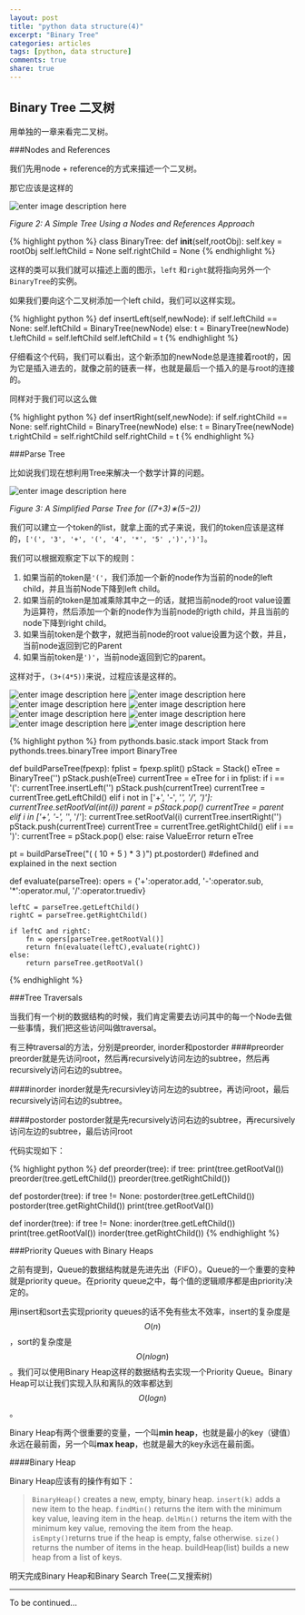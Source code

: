 ```yaml
---
layout: post
title: "python data structure(4)"
excerpt: "Binary Tree"
categories: articles
tags: [python, data structure]
comments: true
share: true
---
```

Binary Tree 二叉树
----

用单独的一章来看完二叉树。

###Nodes and References

我们先用node + reference的方式来描述一个二叉树。

那它应该是这样的

![enter image description here](http://interactivepython.org/runestone/static/pythonds/_images/treerecs.png)

*Figure 2: A Simple Tree Using a Nodes and References Approach*

{% highlight python %}
class BinaryTree:
    def __init__(self,rootObj):
        self.key = rootObj
        self.leftChild = None
        self.rightChild = None
{% endhighlight %}        

这样的类可以我们就可以描述上面的图示，`left` 和`right`就将指向另外一个`BinaryTree`的实例。

如果我们要向这个二叉树添加一个left child，我们可以这样实现。

{% highlight python %}
def insertLeft(self,newNode):
    if self.leftChild == None:
        self.leftChild = BinaryTree(newNode)
    else:
        t = BinaryTree(newNode)
        t.leftChild = self.leftChild
        self.leftChild = t
{% endhighlight %}   

仔细看这个代码，我们可以看出，这个新添加的newNode总是连接着root的，因为它是插入进去的，就像之前的链表一样，也就是最后一个插入的是与root的连接的。

同样对于我们可以这么做

{% highlight python %}
def insertRight(self,newNode):
    if self.rightChild == None:
        self.rightChild = BinaryTree(newNode)
    else:
        t = BinaryTree(newNode)
        t.rightChild = self.rightChild
        self.rightChild = t
{% endhighlight %}   

###Parse Tree

比如说我们现在想利用Tree来解决一个数学计算的问题。

![enter image description here](http://interactivepython.org/runestone/static/pythonds/_images/meParse.png)

*Figure 3: A Simplified Parse Tree for ((7+3)∗(5−2))*

我们可以建立一个token的list，就拿上面的式子来说，我们的token应该是这样的，`['(', '3', '+', '(', '4', '*', '5' ,')',')']`。

我们可以根据观察定下以下的规则：

 1. 如果当前的token是`'('`，我们添加一个新的node作为当前的node的left child，并且当前Node下降到left child。
 2. 如果当前的token是加减乘除其中之一的话，就把当前node的root value设置为运算符，然后添加一个新的node作为当前node的rigth child，并且当前的node下降到right child。
 3. 如果当前token是个数字，就把当前node的root value设置为这个数，并且，当前node返回到它的Parent
 4. 如果当前token是`')'`，当前node返回到它的parent。

这样对于，`(3+(4*5))`来说，过程应该是这样的。

![enter image description here](http://interactivepython.org/runestone/static/pythonds/_images/buildExp1.png)
![enter image description here](http://interactivepython.org/runestone/static/pythonds/_images/buildExp3.png)
![enter image description here](http://interactivepython.org/runestone/static/pythonds/_images/buildExp3.png)
![enter image description here](http://interactivepython.org/runestone/static/pythonds/_images/buildExp4.png)
![enter image description here](http://interactivepython.org/runestone/static/pythonds/_images/buildExp5.png)
![enter image description here](http://interactivepython.org/runestone/static/pythonds/_images/buildExp6.png)
![enter image description here](http://interactivepython.org/runestone/static/pythonds/_images/buildExp7.png)
![enter image description here](http://interactivepython.org/runestone/static/pythonds/_images/buildExp8.png)

{% highlight python %}
from pythonds.basic.stack import Stack
from pythonds.trees.binaryTree import BinaryTree

def buildParseTree(fpexp):
    fplist = fpexp.split()
    pStack = Stack()
    eTree = BinaryTree('')
    pStack.push(eTree)
    currentTree = eTree
    for i in fplist:
        if i == '(':
            currentTree.insertLeft('')
            pStack.push(currentTree)
            currentTree = currentTree.getLeftChild()
        elif i not in ['+', '-', '*', '/', ')']:
            currentTree.setRootVal(int(i))
            parent = pStack.pop()
            currentTree = parent
        elif i in ['+', '-', '*', '/']:
            currentTree.setRootVal(i)
            currentTree.insertRight('')
            pStack.push(currentTree)
            currentTree = currentTree.getRightChild()
        elif i == ')':
            currentTree = pStack.pop()
        else:
            raise ValueError
    return eTree

pt = buildParseTree("( ( 10 + 5 ) * 3 )")
pt.postorder()  #defined and explained in the next section

def evaluate(parseTree):
    opers = {'+':operator.add, '-':operator.sub, '*':operator.mul, '/':operator.truediv}

    leftC = parseTree.getLeftChild()
    rightC = parseTree.getRightChild()

    if leftC and rightC:
        fn = opers[parseTree.getRootVal()]
        return fn(evaluate(leftC),evaluate(rightC))
    else:
        return parseTree.getRootVal()
{% endhighlight %}   

###Tree Traversals

当我们有一个树的数据结构的时候，我们肯定需要去访问其中的每一个Node去做一些事情，我们把这些访问叫做traversal。

有三种traversal的方法，分别是preorder, inorder和postorder
####preorder
preorder就是先访问root，然后再recursively访问左边的subtree，然后再recursively访问右边的subtree。

####inorder
inorder就是先recursivley访问左边的subtree，再访问root，最后recursively访问右边的subtree。

####postorder
postorder就是先recursively访问右边的subtree，再recursively访问左边的subtree，最后访问root

代码实现如下：

{% highlight python %}
def preorder(tree):
    if tree:
        print(tree.getRootVal())
        preorder(tree.getLeftChild())
        preorder(tree.getRightChild())

def postorder(tree):
    if tree != None:
        postorder(tree.getLeftChild())
        postorder(tree.getRightChild())
        print(tree.getRootVal())
        
def inorder(tree):
  if tree != None:
      inorder(tree.getLeftChild())
      print(tree.getRootVal())
      inorder(tree.getRightChild())
{% endhighlight %}   

###Priority Queues with Binary Heaps

之前有提到，Queue的数据结构就是先进先出（FIFO）。Queue的一个重要的变种就是priority queue。在priority queue之中，每个值的逻辑顺序都是由priority决定的。

用insert和sort去实现priority queues的话不免有些太不效率，insert的复杂度是$$O(n)$$，sort的复杂度是$$O(nlogn)$$。我们可以使用Binary Heap这样的数据结构去实现一个Priority Queue。Binary Heap可以让我们实现入队和离队的效率都达到$$O(logn)$$。

Binary Heap有两个很重要的变量，一个叫**min heap**，也就是最小的key（键值）永远在最前面，另一个叫**max heap**，也就是最大的key永远在最前面。

####Binary Heap

Binary Heap应该有的操作有如下：

> `BinaryHeap()` creates a new, empty, binary heap. 
> `insert(k)` adds a new item to the heap. 
> `findMin()` returns the item with the minimum key value, leaving item in the heap.
> `delMin()` returns the item with the minimum key value, removing the item from the heap. 
> `isEmpty()`returns true if the heap is empty, false otherwise.
> `size()` returns the number of items in the heap. buildHeap(list) builds a new heap from a list of keys.


明天完成Binary Heap和Binary Search Tree(二叉搜索树)

----------
To be continued...
